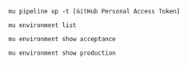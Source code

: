 ```
mu pipeline up -t [GitHub Personal Access Token]
```

```
mu environment list
```

```
mu environment show acceptance
```

```
mu environment show production
```